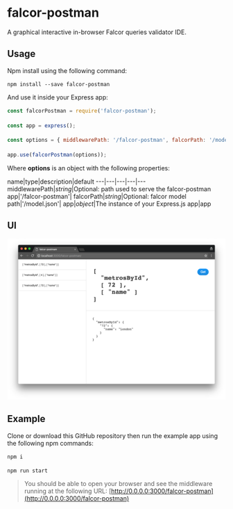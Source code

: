 # falcor-postman

A graphical interactive in-browser Falcor queries validator IDE.

## Usage

Npm install using the following command:

```
npm install --save falcor-postman
```

And use it inside your Express app:

```javascript
const falcorPostman = require('falcor-postman');

const app = express();

const options = { middlewarePath: '/falcor-postman', falcorPath: '/model.json', app };

app.use(falcorPostman(options));
```

Where **options** is an object with the following properties:

name|type|description|default
---|---|---|---|---
middlewarePath|_string_|Optional: path used to serve the falcor-postman app|'/falcor-postman'|
falcorPath|_string_|Optional: falcor model path|'/model.json'|
app|_object_|The instance of your Express.js app|app

## UI

![falcor-postman UI](falcor-postman-ui.png "falcor-postman UI")

## Example

Clone or download this GitHub repository then run the example app using the following npm commands:

```
npm i

npm run start
```

> You should be able to open your browser and see the middleware running at the following URL: [http://0.0.0.0:3000/falcor-postman](http://0.0.0.0:3000/falcor-postman)
